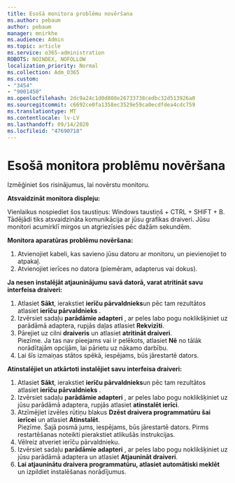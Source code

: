 ```yaml
---
title: Esošā monitora problēmu novēršana
ms.author: pebaum
author: pebaum
manager: mnirkhe
ms.audience: Admin
ms.topic: article
ms.service: o365-administration
ROBOTS: NOINDEX, NOFOLLOW
localization_priority: Normal
ms.collection: Adm_O365
ms.custom:
- "3454"
- "9001450"
ms.openlocfilehash: 2dc9a24c1d0d808e26733738cedbc32d513926a0
ms.sourcegitcommit: c6692ce0fa1358ec3529e59ca0ecdfdea4cdc759
ms.translationtype: MT
ms.contentlocale: lv-LV
ms.lasthandoff: 09/14/2020
ms.locfileid: "47690718"
---
```

# <a name="troubleshoot-an-existing-monitor"></a>Esošā monitora problēmu novēršana

Izmēģiniet šos risinājumus, lai novērstu monitoru. 

**Atsvaidzināt monitora displeju:**

Vienlaikus nospiediet šos taustiņus: Windows taustiņš + CTRL + SHIFT + B. Tādējādi tiks atsvaidzināta komunikācija ar jūsu grafikas draiveri. Jūsu monitori acumirklī mirgos un atgriezīsies pēc dažām sekundēm.

**Monitora aparatūras problēmu novēršana:**

1. Atvienojiet kabeli, kas savieno jūsu datoru ar monitoru, un pievienojiet to atpakaļ.
2. Atvienojiet ierīces no datora (piemēram, adapterus vai dokus).

**Ja nesen instalējāt atjauninājumu savā datorā, varat atritināt savu interfeisa draiveri:**

1. Atlasiet **Sākt**, ierakstiet **ierīču pārvaldnieks**un pēc tam rezultātos atlasiet **ierīču pārvaldnieks** .
2. Izvērsiet sadaļu **parādāmie adapteri** , ar peles labo pogu noklikšķiniet uz parādāmā adaptera, rupjās daļas atlasiet **Rekvizīti**.
3. Pārejiet uz cilni **draiveris** un atlasiet **atritināt draiveri**. <br>
Piezīme. Ja tas nav pieejams vai ir pelēkots, atlasiet **Nē** no tālāk norādītajām opcijām, lai pārietu uz nākamo darbību.
4. Lai šīs izmaiņas stātos spēkā, iespējams, būs jārestartē dators.

**Atinstalējiet un atkārtoti instalējiet savu interfeisa draiveri:**

1. Atlasiet **Sākt**, ierakstiet **ierīču pārvaldnieks**un pēc tam rezultātos atlasiet **ierīču pārvaldnieks** .
2. Izvērsiet sadaļu **parādāmie adapteri** , ar peles labo pogu noklikšķiniet uz jūsu parādāmā adaptera, rupjās atlasiet **atinstalēt ierīci**. 
3. Atzīmējiet izvēles rūtiņu blakus **Dzēst draivera programmatūru šai ierīcei** un atlasiet **Atinstalēt**.<br>
Piezīme. Šajā posmā jums, iespējams, būs jārestartē dators. Pirms restartēšanas noteikti pierakstiet atlikušās instrukcijas.
4. Vēlreiz atveriet ierīču pārvaldnieku.
5. Izvērsiet sadaļu **parādāmie adapteri** , ar peles labo pogu noklikšķiniet uz jūsu parādāmā adaptera un atlasiet **Atjaunināt draiveri**.
6. **Lai atjauninātu draivera programmatūru, atlasiet automātiski meklēt** un izpildiet instalēšanas norādījumus.